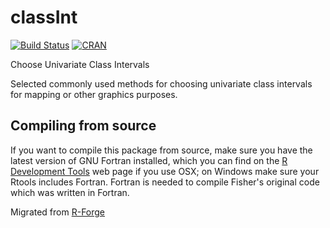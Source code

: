 # classInt

[![Build Status](https://travis-ci.org/r-spatial/classInt.png?branch=master)](https://travis-ci.org/r-spatial/classInt)
[![CRAN](http://www.r-pkg.org/badges/version/classInt)](https://cran.r-project.org/package=classInt)

Choose Univariate Class Intervals

Selected commonly used methods for choosing univariate class intervals for mapping or other graphics purposes.

## Compiling from source

If you want to compile this package from source, make sure you have the latest version of GNU Fortran installed, which you can find on the [R Development Tools](https://cran.r-project.org/bin/macosx/tools/) web page if you use OSX; on Windows make sure your Rtools includes Fortran. Fortran is needed to compile Fisher's original code which was written in Fortran.

Migrated from [R-Forge](https://r-forge.r-project.org/scm/viewvc.php/pkg/classInt/?root=rspatial)
